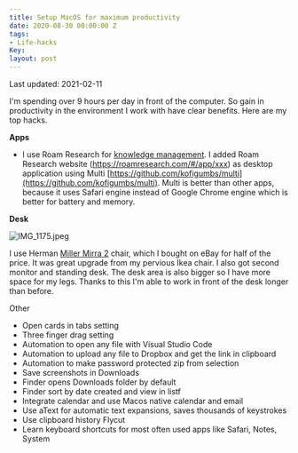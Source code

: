 ```yaml
---
title: Setup MacOS for maximum productivity
date: 2020-08-30 00:00:00 Z
tags:
- Life-hacks
Key: 
layout: post
---
```


Last updated: 2021-02-11

I'm spending over 9 hours per day in front of the computer. So gain in productivity in the environment I work with have clear benefits. Here are my top hacks.

**Apps**

* I use Roam Research for [knowledge management](https://roamresearch.com). I added Roam Research website (https://roamresearch.com/#/app/xxx) as desktop application using Multi [https://github.com/kofigumbs/multi](https://github.com/kofigumbs/multi). Multi is better than other apps, because it uses Safari engine instead of Google Chrome engine which is better for battery and memory.

**Desk**

![IMG_1175.jpeg](/uploads/IMG_1175.jpeg)

I use Herman [Miller Mirra 2](https://www.hermanmiller.com/en_eur/products/seating/office-chairs/mirra-2-chairs/) chair, which I bought on eBay for half of the price. It was great upgrade from my pervious Ikea chair. I also got second monitor and standing desk. The desk area is also bigger so I have more space for my legs. Thanks to this I'm able to work in front of the desk longer than before.

Other
* Open cards in tabs setting
* Three finger drag setting
* Automation to open any file with Visual Studio Code
* Automation to upload any file to Dropbox and get the link in clipboard
* Automation to make password protected zip from selection
* Save screenshots in Downloads
* Finder opens Downloads folder by default
* Finder sort by date created and view in listf
* Integrate calendar and use Macos native calendar and email
* Use aText for automatic text expansions, saves thousands of keystrokes
* Use clipboard history Flycut
* Learn keyboard shortcuts for most often used apps like Safari, Notes, System
